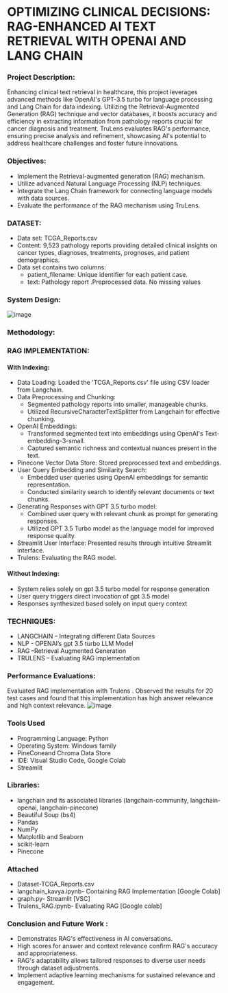 # OPTIMIZING CLINICAL DECISIONS: RAG-ENHANCED AI TEXT RETRIEVAL WITH OPENAI AND LANG CHAIN

### Project Description:
Enhancing clinical text retrieval in healthcare, this project leverages advanced methods like OpenAI's GPT-3.5 turbo for language processing and Lang Chain for data indexing. Utilizing the Retrieval-Augmented Generation (RAG) technique and vector databases, it boosts accuracy and efficiency in extracting information from pathology reports crucial for cancer diagnosis and treatment. TruLens evaluates RAG's performance, ensuring precise analysis and refinement, showcasing AI's potential to address healthcare challenges and foster future innovations.

### Objectives:
- Implement the Retrieval-augmented generation (RAG) mechanism.
-  Utilize advanced Natural Language Processing (NLP) techniques.
-  Integrate the Lang Chain framework for connecting language models with data sources.
-  Evaluate the performance of the RAG mechanism using TruLens.

### DATASET:
- Data set: TCGA_Reports.csv
- Content: 9,523 pathology reports providing detailed clinical insights on cancer types, diagnoses, treatments, prognoses, and patient demographics.
- Data set contains two columns:
  - patient_filename: Unique identifier for each patient case.
  - text: Pathology report .Preprocessed data. No missing values


### System Design:

![image](https://github.com/OletiKavya/NLP-RAG_Implementation_clinicalData_TrulensEvaluation/assets/121835613/3e67bef4-12a3-45b2-abc6-9a74cb01e809)


### Methodology:
### RAG IMPLEMENTATION:
#### With Indexing:
- Data Loading: Loaded the 'TCGA_Reports.csv' file using CSV loader from Langchain.
- Data Preprocessing and Chunking:
  - Segmented pathology reports into smaller, manageable chunks.
  - Utilized RecursiveCharacterTextSplitter from Langchain for effective chunking.
- OpenAI Embeddings:
  - Transformed segmented text into embeddings using OpenAI's Text-embedding-3-small.
  - Captured semantic richness and contextual nuances present in the text.
- Pinecone Vector Data Store: Stored preprocessed text and embeddings.
- User Query Embedding and Similarity Search:
  - Embedded user queries using OpenAI embeddings for semantic representation.
  - Conducted similarity search to identify relevant documents or text chunks.
- Generating Responses with GPT 3.5 turbo model:
  - Combined user query with relevant chunk as prompt for generating responses.
  - Utilized GPT 3.5 Turbo model as the language model for improved response quality.
- Streamlit User Interface: Presented results through intuitive Streamlit interface.
- Trulens: Evaluating the RAG model.
#### Without Indexing:
- System relies solely on gpt 3.5 turbo model for response generation
- User query triggers direct invocation of gpt 3.5 model
- Responses synthesized based solely on input query context

### TECHNIQUES:
- LANGCHAIN – Integrating different Data Sources
- NLP  - OPENAI’s gpt 3.5 turbo LLM Model
- RAG –Retrieval Augmented Generation
- TRULENS – Evaluating RAG implementation


### Performance Evaluations: 
Evaluated RAG implementation with Trulens . Observed the results for 20 test cases and found that this implementation has high answer relevance and high context relevance.
![image](https://github.com/OletiKavya/NLP-RAG_Implementation_clinicalData_TrulensEvaluation/assets/121835613/14869631-5119-4b09-8602-58ba777696f8)



### Tools Used
- Programming Language: Python
- Operating System: Windows family
- PineConeand Chroma Data Store
- IDE: Visual Studio Code, Google Colab
- Streamlit

### Libraries: 
- langchain and its associated libraries (langchain-community, langchain-openai, langchain-pinecone)
- Beautiful Soup (bs4)
- Pandas
- NumPy
- Matplotlib and Seaborn
- scikit-learn
- Pinecone


### Attached
- Dataset-TCGA_Reports.csv
- langchain_kavya.ipynb- Containing RAG Implementation [Google Colab]
- graph.py- Streamlit [VSC]
- Trulens_RAG.ipynb- Evaluating RAG [Google colab]


### Conclusion and Future Work :
- Demonstrates RAG's effectiveness in AI conversations.
- High scores for answer and context relevance confirm RAG's accuracy and appropriateness.
- RAG's adaptability allows tailored responses to diverse user needs through dataset adjustments.
- Implement adaptive learning mechanisms for sustained relevance and engagement.
